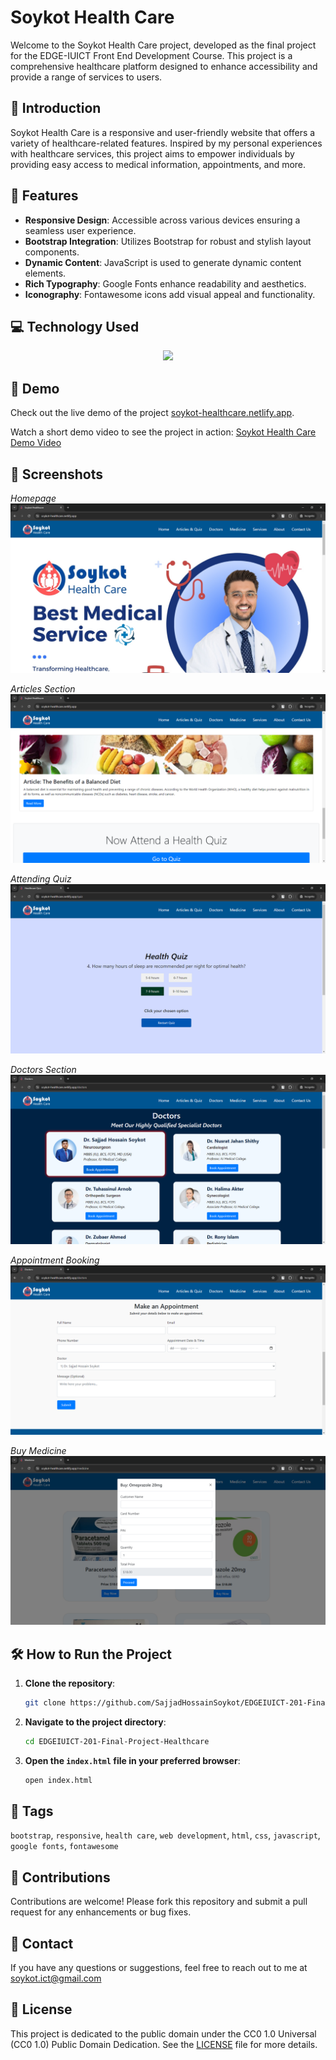 # Soykot Health Care

Welcome to the Soykot Health Care project, developed as the final project for the EDGE-IUICT Front End Development Course. This project is a comprehensive healthcare platform designed to enhance accessibility and provide a range of services to users.

## 🌟 Introduction

Soykot Health Care is a responsive and user-friendly website that offers a variety of healthcare-related features. Inspired by my personal experiences with healthcare services, this project aims to empower individuals by providing easy access to medical information, appointments, and more.

## 🚀 Features

- **Responsive Design**: Accessible across various devices ensuring a seamless user experience.
- **Bootstrap Integration**: Utilizes Bootstrap for robust and stylish layout components.
- **Dynamic Content**: JavaScript is used to generate dynamic content elements.
- **Rich Typography**: Google Fonts enhance readability and aesthetics.
- **Iconography**: Fontawesome icons add visual appeal and functionality.

## 💻 Technology Used

<p align="center">
    <img src="https://skillicons.dev/icons?i=html,css,js,bootstrap,git,github,netlify" />
</p>

## 🎥 Demo

Check out the live demo of the project [soykot-healthcare.netlify.app](soykot-healthcare.netlify.app).

Watch a short demo video to see the project in action: [Soykot Health Care Demo Video](https://youtu.be/713qPXvmqTE?si=6PcWkX4Ith4-GVlQ)

## 📸 Screenshots
*Homepage*
![Homepage](images/screenshots/homepage.png)

*Articles Section*
![Articles Section](images/screenshots/articles.png)

*Attending Quiz*
![Attending Quiz](images/screenshots/quiz.png)

*Doctors Section*
![Doctors Section](images/screenshots/doctors.png)

*Appointment Booking*
![Appointment Booking](images/screenshots/appointment.png)

*Buy Medicine*
![Buy Medicine](images/screenshots/buy-medicine.png)


## 🛠️ How to Run the Project

1. **Clone the repository**:
    ```bash
    git clone https://github.com/SajjadHossainSoykot/EDGEIUICT-201-Final-Project-Healthcare.git
    ```

2. **Navigate to the project directory**:
    ```bash
    cd EDGEIUICT-201-Final-Project-Healthcare
    ```

3. **Open the `index.html` file in your preferred browser**:
    ```bash
    open index.html
    ```

## 🔖 Tags

`bootstrap`, `responsive`, `health care`, `web development`, `html`, `css`, `javascript`, `google fonts`, `fontawesome`

## 🤝 Contributions

Contributions are welcome! Please fork this repository and submit a pull request for any enhancements or bug fixes.

## 📧 Contact

If you have any questions or suggestions, feel free to reach out to me at soykot.ict@gmail.com

## 📝 License

This project is dedicated to the public domain under the CC0 1.0 Universal (CC0 1.0) Public Domain Dedication. See the [LICENSE](LICENSE) file for more details.